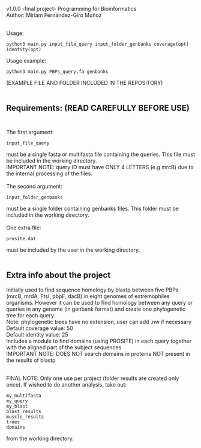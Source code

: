 
v1.0.0 -final project- Programming for Bioinformatics <br> 
Author: Miriam Fernández-Giro Muñoz <br><br>

Usage: 

	python3 main.py input_file_query input_folder_genbanks coverage(opt) identity(opt) 

Usage example: 
	
	python3 main.py PBPs_query.fa genbanks
	
(EXAMPLE FILE AND FOLDER INCLUDED IN THE REPOSITORY) <br><br>

## Requirements: (READ CAREFULLY BEFORE USE) <br><br>
The first argument:

	input_file_query 
must be a single fasta or multifasta file containing the queries. This file must be included in the working directory. <br>
	IMPORTANT NOTE: query ID must have ONLY 4 LETTERS (e.g mrcB) due to the internal processing of the files. <br><br>
The second argument:

	input_folder_genbanks
must be a single folder containing genbanks files. This folder must be included in the working directory. <br><br>
One extra file:
	
	prosite.dat 
must be included by the user in the working directory. <br> <br>


## Extra info about the project
Initially used to find sequence homology by blastp between five PBPs (mrcB, mrdA, FtsI, pbpF, dacB) in eight genomes of extremophiles organisms. However it can be used to find homology between any query or queries in any genome (in genbank format) and create one phylogenetic tree for each query. <br>
Note: phylogenetic trees have no extension, user can add .nw if necessary <br> 
Default coverage value: 50 <br>
Default identity value: 25 <br>
Includes a module to find domains (using PROSITE) in each query together with the aligned part of the subject sequences <br>
IMPORTANT NOTE: DOES NOT search domains in proteins NOT present in the results of blastp <br> <br>

FINAL NOTE: Only one use per project (folder results are created only once). If wished to do another analysis, take out:
	
	my_multifasta
	my_query
	my_blast
	blast_results
	muscle_results
	trees
	domains
	
from the working directory.


